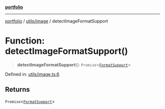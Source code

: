 [**portfolio**](../../../README.md)

***

[portfolio](../../../modules.md) / [utils/image](../README.md) / detectImageFormatSupport

# Function: detectImageFormatSupport()

> **detectImageFormatSupport**(): `Promise`\<[`FormatSupport`](../interfaces/FormatSupport.md)\>

Defined in: [utils/image.ts:6](https://github.com/tnorlund/Portfolio/blob/2e4ba778cfd25480bdea28d478dc2b0ff40c3ee9/portfolio/utils/image.ts#L6)

## Returns

`Promise`\<[`FormatSupport`](../interfaces/FormatSupport.md)\>
